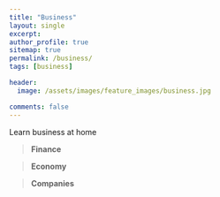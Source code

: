 ```yaml
---
title: "Business"
layout: single
excerpt:
author_profile: true
sitemap: true
permalink: /business/
tags: [business]

header:
  image: /assets/images/feature_images/business.jpg

comments: false
---
```


Learn business at home


> **Finance**

> **Economy**

> **Companies**
